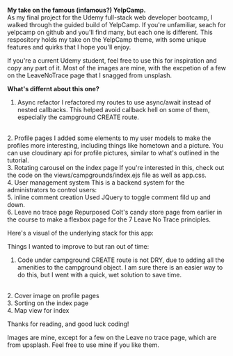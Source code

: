 <strong>My take on the famous (infamous?) YelpCamp.</strong>
<br>
As my final project for the Udemy full-stack web developer bootcamp, I walked through the guided build of YelpCamp. If you're unfamiliar, seach for yelpcamp on github and you'll find many, but each one is different. This respository holds my take on the YelpCamp theme, with some unique features and  quirks that I hope you'll enjoy. 

If you're a current Udemy student, feel free to use this for inspiration and copy any part of it. Most of the images are mine, with the excpetion of a few on the LeaveNoTrace page that I snagged from unsplash. 

<strong>What's differnt about this one?</strong>
<br>
1. Async refactor
I refactored my routes to use async/await instead of nested callbacks. This helped avoid callback hell on some of them, especially the campground CREATE route. 
<br>
2. Profile pages
I added some elements to my user models to make the profiles more interesting, including things like hometown and a picture. You can use cloudinary api for profile pictures, similar to what's outlined in the tutorial. 
<br>
3. Rotating carousel on the index page 
If you're interested in this, check out the code on the views/campgrounds/index.ejs file as well as app.css. 
<br>
4. User management system
This is a backend system for the administrators to control users:

<br>
5. inline comment creation
Used JQuery to toggle comment fild up and down. 
<br>
6. Leave no trace page
Repurposed Colt's candy store page from earlier in the course to make a flexbox page for the 7 Leave No Trace principles.

Here's a visual of the underlying stack for this app:


Things I wanted to improve to but ran out of time:
1. Code under campground CREATE route is not DRY, due to adding all the amenities to the campground object. I am sure there is an easier way to do this, but I went with a quick, wet solution to save time. 
<br>
2. Cover image on profile pages
<br>
3. Sorting on the index page
<br>
4. Map view for index

Thanks for reading, and good luck coding!

Images are mine, except for a few on the Leave no trace page, which are from upsplash. Feel free to use mine if you like them. 
